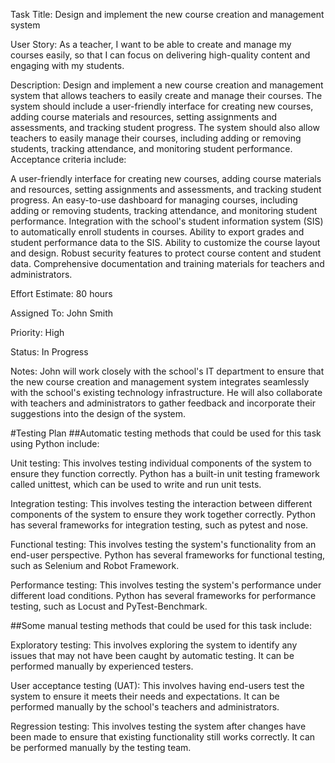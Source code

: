 Task Title: Design and implement the new course creation and management system

User Story: 
As a teacher, I want to be able to create and manage my courses easily, so that I can focus on delivering high-quality content and engaging with my students.

Description:
Design and implement a new course creation and management system that allows teachers to easily create and manage their courses. The system should include a user-friendly interface for creating new courses, adding course materials and resources, setting assignments and assessments, and tracking student progress. The system should also allow teachers to easily manage their courses, including adding or removing students, tracking attendance, and monitoring student performance. Acceptance criteria include:

A user-friendly interface for creating new courses, adding course materials and resources, setting assignments and assessments, and tracking student progress.
An easy-to-use dashboard for managing courses, including adding or removing students, tracking attendance, and monitoring student performance.
Integration with the school's student information system (SIS) to automatically enroll students in courses.
Ability to export grades and student performance data to the SIS.
Ability to customize the course layout and design.
Robust security features to protect course content and student data.
Comprehensive documentation and training materials for teachers and administrators.

Effort Estimate: 80 hours

Assigned To: John Smith

Priority: High

Status: In Progress

Notes: John will work closely with the school's IT department to ensure that the new course creation and management system integrates seamlessly with the school's existing technology infrastructure. He will also collaborate with teachers and administrators to gather feedback and incorporate their suggestions into the design of the system.

#Testing Plan
##Automatic testing methods that could be used for this task using Python include:

Unit testing: This involves testing individual components of the system to ensure they function correctly. Python has a built-in unit testing framework called unittest, which can be used to write and run unit tests.

Integration testing: This involves testing the interaction between different components of the system to ensure they work together correctly. Python has several frameworks for integration testing, such as pytest and nose.

Functional testing: This involves testing the system's functionality from an end-user perspective. Python has several frameworks for functional testing, such as Selenium and Robot Framework.

Performance testing: This involves testing the system's performance under different load conditions. Python has several frameworks for performance testing, such as Locust and PyTest-Benchmark.

##Some manual testing methods that could be used for this task include:

Exploratory testing: This involves exploring the system to identify any issues that may not have been caught by automatic testing. It can be performed manually by experienced testers.

User acceptance testing (UAT): This involves having end-users test the system to ensure it meets their needs and expectations. It can be performed manually by the school's teachers and administrators.

Regression testing: This involves testing the system after changes have been made to ensure that existing functionality still works correctly. It can be performed manually by the testing team.